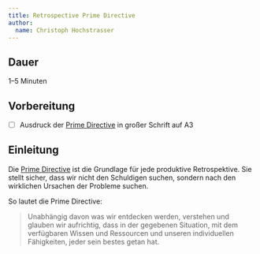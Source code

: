 ```yaml
---
title: Retrospective Prime Directive
author:
  name: Christoph Hochstrasser
---
```


## Dauer

1–5 Minuten

## Vorbereitung

- [ ] Ausdruck der [Prime Directive][kb_primedirective] in großer Schrift auf A3

## Einleitung

Die [Prime Directive][kb_primedirective] ist die Grundlage für jede produktive Retrospektive. Sie stellt sicher, dass wir nicht den Schuldigen suchen, sondern nach den wirklichen Ursachen der Probleme suchen.

So lautet die Prime Directive:

> Unabhängig davon was wir entdecken werden, verstehen und glauben wir aufrichtig, dass in der gegebenen Situation, mit dem verfügbaren Wissen und Ressourcen und unseren individuellen Fähigkeiten, jeder sein bestes getan hat.

[kb_primedirective]: /kb/retrospective-prime-directive
